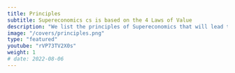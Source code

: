 ```yaml
---
title: Principles
subtitle: Supereconomics cs is based on the 4 Laws of Value
description: "We list the principles of Supereconomics that will lead to solutions"
image: "/covers/principles.png"	
type: "featured"
youtube: "rVP73TV2X0s"
weight: 1
# date: 2022-08-06
---
```


